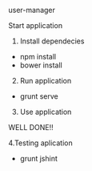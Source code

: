 user-manager

Start application

1. Install dependecies

- npm install
- bower install
2. Run application

- grunt serve
3. Use application

WELL DONE!!

4.Testing aplication

- grunt jshint